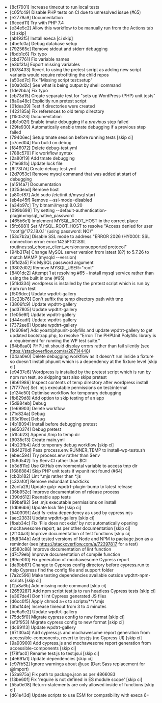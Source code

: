 * [8cf7901] Increase timeout to run local tests
* [c05fc49] Disable PHP tests on CI due to unresolved issue (#65)
* [e2779a9] Documentation
* [6cced11] Try with PHP 7.4
* [e34e5c2] Allow this workflow to be manually run from the Actions tab [ci skip]
* [ab193f5] Install execa [ci skip]
* [4befc0a] Debug database setup
* [792565c] Remove stdout and stderr debugging
* [fbdb1c6] Fix typo
* [cbd7761] Fix variable names
* [e3bf3fa] Export missing variables
* [f078433] Revert to using the pretest script as adding new script variants would require retrofitting the child repos
* [a50ed7c] Fix "Missing script test:setup"
* [b0a0d2c] See what is being output by shell command
* [1de2bba] Fix typo
* [cb73d15] Create separate test for "sets up WordPress (PHP) unit tests"
* [8a0a48c] Explicitly run pretest script
* [01dea39] Test if directories were created
* [422185a] Fix references to old temp directory
* [f150523] Documentation
* [db1b02f] Enable tmate debugging if a _previous_ step failed
* [29fe930] Automatically enable tmate debugging if a previous step failed
* [79406ec] Setup tmate session before running tests [skip ci]
* [c7ced04] Run build on debug
* [f846072] Delete debug-test.yml
* [788c570] Fix workflow syntax
* [2a80f19] Add tmate debugging
* [71e681b] Update lock file
* [6f73f7d] Create debug-test.yml
* [2d7053c] Remove mysql command that was added at start of debugging
* [a1514a7] Documentation
* [325dead] Remove host
* [a80cf87] Add sudo /etc/init.d/mysql start
* [eb4e45f] Remove  --ssl-mode=disabled
* [a34b97c] Try bitnami/mysql:8.0.20
* [099b698] Try setting --default-authentication-plugin=mysql_native_password
* [465b6e1] Implement MYSQL_ROOT_HOST in the correct place
* [5fc6981] Set MYSQL_ROOT_HOST to resolve "Access denied for user 'root'@'172.18.0.1' (using password: NO)"
* [53c7b2a] Disable SSL mode to address "ERROR 2026 (HY000): SSL connection error: error:1425F102:SSL routines:ssl_choose_client_version:unsupported protocol"
* [94b317e] Change MySQL server version from latest (8?) to 5.7.26 to match MAMP (mysqld --version)
* [5ffd2a5] Fix MySQL password argument
* [3802d02] Remove MYSQL_USER="root"
* [8401dc2] Attempt 1 at resolving #65 - install mysql service rather than using the built in one (#65)
* [5f4d334] wordpress is installed by the pretest script which is run by npm run test
* [f506dcc] Update wpdtrt-gallery
* [0c23b76] Don't suffix the temp directory path with tmp
* [3806fc9] Update wpdtrt-gallery
* [ad37805] Update wpdtrt-gallery
* [1e05e9f] Update wpdtrt-gallery
* [d44cadf] Update wpdtrt-gallery
* [7372ee6] Update wpdtrt-gallery
* [fc608ef] Add yoast/phpunit-polyfills and update wpdtrt-gallery to get updated bootstrap.php, to resolve "Error: The PHPUnit Polyfills library is a requirement for running the WP test suite."
* [64b8aa0] PHPUnit should display errors rather than fail silently (see https://stackoverflow.com/a/28714448)
* [04aa0e0] Delete debugging workflow as it doesn't run inside a fixture so doesn't install phpunit which is a dependency at the fixture level [skip ci]
* [e9437e6] Wordpress is installed by the pretest script which is run by npm run test, so skipping test also skips pretest
* [9b61986] Inspect contents of temp directory after wordpress install
* [7f777ce] Set .mjs executable permissions on test:internal
* [e124e50] Optimise workflow for temporary debugging
* [fb829d8] Add option to skip testing of an app
* [5d984eb] Debug
* [1e69903] Delete workflow
* [71c824a] Debug
* [63c19ee] Debug
* [4b18094] Install before debugging pretest
* [e850374] Debug pretest
* [51fcb23] Append /tmp to temp dir
* [9035c13] Create main.yml
* [4b23fb4] Add temporary debug workflow [skip ci]
* [8d4270d] Pass process.env.RUNNER_TEMP to install-wp-tests.sh
* [ebec594] Try process.env rather than $env
* [f56d542] Try $env.CI rather than $CI
* [b3d811c] Use GitHub environmental variable to access tmp dir
* [1686884] Skip PHP unit tests if wpunit not found (#64)
* [cb3b182] Lint *.mjs rather than *.js
* [c32af0f] Remove redundant backticks
* [2ccfa29] Update gulp-wpdtrt-plugin-bump to latest release
* [36b952c] Improve documentation of release process
* [390d612] Reenable app tests
* [89baf82] Set .mjs executable permissions on install
* [1db96b6] Update lock file [skip ci]
* [540309f] Add fs-extra dependency as used by cypress.mjs
* [aec2383] Update wpdtrt-gallery [skip ci]
* [fbab34c] Fix 'File does not exist' by not automatically opening mochawesome report, as per other documentation [skip ci]
* [2f104a3] Improve documentation of test functions [skip ci]
* [8df344b] Add tested versions of Node and NPM to package.json as a reminder (see https://stackoverflow.com/a/72397817 for a test)
* [d580c88] Improve documentation of lint function
* [d7c79eb] Improve documentation of compile function
* [99ce0f0] Fix generation of mochawesome Cypress report
* [da9bb67] Change to Cypress config directory before cypress.run to help Cypress find the config file and support folder
* [7a2c596] Make testing dependencies available outside wpdtrt-npm-scripts [skip ci]
* [f2a8a6b] Add missing node command [skip ci]
* [2659287] Add npm script test:js to run headless Cypress tests [skip ci]
* [e367de4] Don't lint Cypress generated JS files
* [d6cc0f5] Apply chmod a+x to scripts/**/*.mjs
* [3bdf44e] Increase timeout from 3 to 4 minutes
* [be6a9e2] Update wpdtrt-gallery
* [75dc5f0] Migrate cypress config to new format [skip ci]
* [ef3f953] Migrate cypress config to new format [skip ci]
* [dc69113] Update wpdtrt-gallery
* [67130a4] Add cypress.js and mochawesome report generation from accessible-components, revert to test:js (no Cypress UI) [skip ci]
* [9a90900] Add cypress.js and mochawesome report generation from accessible-components [skip ci]
* [f78fac0] Rename test:js to test:jsui [skip ci]
* [4e691a1] Update dependencies [skip ci]
* [c97fb52] Ignore warnings about @use (Dart Sass replacement for @import)
* [52a875a] Fix path to package.json as per 4866083
* [13be60f] Fix 'require is not defined in ES module scope' [skip ci]
* [55a0e08] Return-statements are only allowed inside of functions [skip ci]
* [d61e43d] Update scripts to use ESM for compatibility with execa 6+
